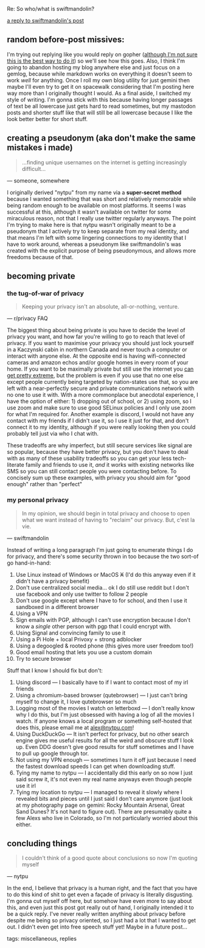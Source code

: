 Re: So who/what is swiftmandolin?

[a reply to swiftmandolin's post][backlink]

## random before-post missives:

I'm trying out replying like you would reply on gopher ([although I'm not sure
this is the best way to do it][1]) so we'll see how this goes. Also, I think
I'm going to abandon hosting my blog anywhere else and just focus on a gemlog,
because while markdown works on everything it doesn't seem to work *well* for
anything. Once I roll my own blog utility for just gemini then maybe I'll even
try to get it on spacewalk considering that I'm posting here way more than I
originally thought I would. As a final aside, I switched my style of writing.
I'm gonna stick with this because having longer passages of text be all
lowercase just gets hard to read sometimes, but my mastodon posts and shorter
stuff like that will still be all lowercase because I like the look better
better for short stuff.

## creating a pseudonym (aka don't make the same mistakes i made)

> …finding unique usernames on the internet is getting increasingly difficult…

— someone, somewhere

I originally derived "nytpu" from my name via a **super-secret method** because
I wanted something that was short and relatively memorable while being random
enough to be available on most platforms. It seems I was successful at this,
although it wasn't available on twitter for some miraculous reason, not that I
really use twitter regularly anyways. The point I'm trying to make here is that
nytpu wasn't originally meant to be a pseudonym that I actively try to keep
separate from my real identity, and that means I'm left with some lingering
connections to my identity that I have to work around, whereas a pseudonym like
swiftmandolin's was created with the explicit purpose of being pseudonymous,
and allows more freedoms because of that.

## becoming private

### the tug-of-war of privacy

> Keeping your privacy isn't an absolute, all-or-nothing, venture.

— r/privacy FAQ

The biggest thing about being private is you have to decide the level of
privacy you want, and how far you're willing to go to reach that level of
privacy. If you want to maximise your privacy you should just lock yourself in
a Kaczynski cabin in northern Canada and never touch a computer or interact
with anyone else. At the opposite end is having wifi-connected cameras and
amazon echos and/or google homes in every room of your home. If you want to be
maximally private but still use the internet you [can get pretty extreme][2],
but the problem is even if you use that no one else except people currently
being targeted by nation-states use that, so you are left with a near-perfectly
secure and private communications network with no one to use it with. With a
more commonplace but anecdotal experience, I have the option of either: 1)
dropping out of school, or 2) using zoom, so I use zoom and make sure to use
good SELinux policies and I only use zoom for what I'm required for. Another
example is discord, I would not have any contact with my friends if I didn't
use it, so I use it just for that, and don't connect it to my identity,
although if you were really looking then you could probably tell just via who I
chat with.

These tradeoffs are why imperfect, but still secure services like signal are so
popular, because they have better privacy, but you don't have to deal with as
many of these usability tradeoffs so you can get your less tech-literate
family and friends to use it, *and* it works with existing networks like SMS so
you can still contact people you were contacting before. To concisely sum up
these examples, with privacy you should aim for "good enough" rather than
"perfect"

### my personal privacy

> In my opinion, we should begin in total privacy and choose to open what we
> want instead of having to "reclaim" our privacy. But, c'est la vie.

— swiftmandolin

Instead of writing a long paragraph I'm just going to enumerate things I do for
privacy, and there's some security thrown in too because the two sort-of go
hand-in-hand:

1. Use Linux instead of Windows or MacOS <del>X</del> (I'd do this anyway even
   if it didn't have a privacy benefit)
2. Don't use centralized social media… ok I do still use reddit but I don't use
   facebook and only use twitter to follow 2 people
3. Don't use google except where I have to for school, and then I use it
   sandboxed in a different browser
4. Using a VPN
5. Sign emails with PGP, although I can't use encryption because I don't know a
   *single* other person with pgp that I could encrypt with.
6. Using Signal and convincing family to use it
7. Using a Pi Hole + local Privoxy + strong adblocker
8. Using a degoogled & rooted phone (this gives more user freedom too!)
9. Good email hosting that lets you use a custom domain
10. Try to secure browser

Stuff that I know I should fix but don't:

1. Using discord — I basically have to if I want to contact most of my irl
   friends
2. Using a chromium-based browser (qutebrowser) — I just can't bring myself to
   change it, I love qutebrowser so much
3. Logging most of the movies I watch on letterboxd — I don't really know why I
   do this, but I'm just obsessed with having a log of all the movies I watch.
   If anyone knows a local program or something self-hosted that does this,
   please email me at alex@nytpu.com!
4. Using DuckDuckGo — It isn't perfect for privacy, but no other search
   engine gives me useful results for all the weird and obscure stuff I look
   up. Even DDG doesn't give good results for stuff sometimes and I have to
   pull up google through tor.
5. Not using my VPN enough — sometimes I turn it off just because I need the
   fastest download speeds I can get when downloading stuff.
6. Tying my name to nytpu — I accidentally did this early on so now I just said
   screw it, it's not even my real name anyways even though people use it irl
7. Tying my location to nytpu — I managed to reveal it slowly where I revealed
   bits and pieces until I just said I don't care anymore (just look at my
   photography page on gemini: Rocky Mountain Arsenal, Great Sand Dunes? It's
   not hard to figure out). There are presumably quite a few Alexs who live in
   Colorado, so I'm not particularly worried about this either.

## concluding things

> I couldn't think of a good quote about conclusions so now I'm quoting myself

— nytpu

In the end, I believe that privacy is a human right, and the fact that you have
to do this kind of shit to get even a façade of privacy is literally
disgusting. I'm gonna cut myself off here, but somehow have even more to say
about this, and even just this post got really out of hand, I originally
intended it to be a quick reply. I've never really written anything about
privacy before despite me being so privacy oriented, so I just had a lot that I
wanted to get out. I didn't even get into free speech stuff yet! Maybe in a
future post…


[backlink]: gemini://gemini.circumlunar.space/~swiftmandolin/gemlog/01-9-20-swiftmandolin.gmi  
[1]: gemini://carcosa.net:1965/journal/20200529-some-replies.gmi  
[2]: https://github.com/maqp/tfc  

tags: miscellaneous, replies
